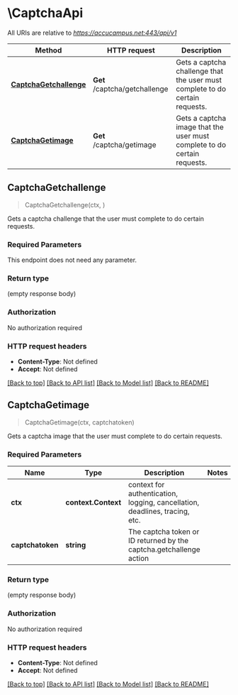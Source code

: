 # \CaptchaApi

All URIs are relative to *https://accucampus.net:443/api/v1*

Method | HTTP request | Description
------------- | ------------- | -------------
[**CaptchaGetchallenge**](CaptchaApi.md#CaptchaGetchallenge) | **Get** /captcha/getchallenge | Gets a captcha challenge that the user must complete to do certain requests.
[**CaptchaGetimage**](CaptchaApi.md#CaptchaGetimage) | **Get** /captcha/getimage | Gets a captcha image that the user must complete to do certain requests.



## CaptchaGetchallenge

> CaptchaGetchallenge(ctx, )

Gets a captcha challenge that the user must complete to do certain requests.

### Required Parameters

This endpoint does not need any parameter.

### Return type

 (empty response body)

### Authorization

No authorization required

### HTTP request headers

- **Content-Type**: Not defined
- **Accept**: Not defined

[[Back to top]](#) [[Back to API list]](../README.md#documentation-for-api-endpoints)
[[Back to Model list]](../README.md#documentation-for-models)
[[Back to README]](../README.md)


## CaptchaGetimage

> CaptchaGetimage(ctx, captchatoken)

Gets a captcha image that the user must complete to do certain requests.

### Required Parameters


Name | Type | Description  | Notes
------------- | ------------- | ------------- | -------------
**ctx** | **context.Context** | context for authentication, logging, cancellation, deadlines, tracing, etc.
**captchatoken** | **string**| The captcha token or ID returned by the captcha.getchallenge action | 

### Return type

 (empty response body)

### Authorization

No authorization required

### HTTP request headers

- **Content-Type**: Not defined
- **Accept**: Not defined

[[Back to top]](#) [[Back to API list]](../README.md#documentation-for-api-endpoints)
[[Back to Model list]](../README.md#documentation-for-models)
[[Back to README]](../README.md)

